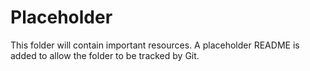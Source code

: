 # Placeholder

This folder will contain important resources. A placeholder README is added to allow the folder to be tracked by Git.
